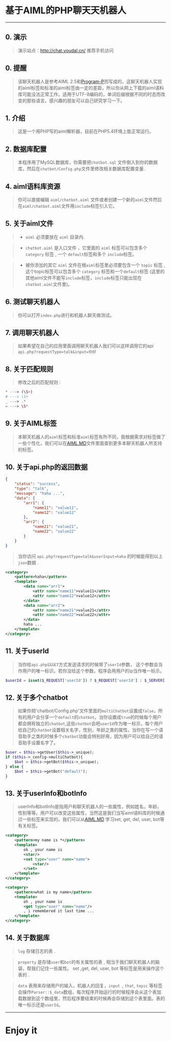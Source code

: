 #  基于AIML的PHP聊天天机器人


--- 
## 0. 演示

> 演示站点：http://chat.youdal.cn/
推荐手机访问


## 0. 提醒

> 该聊天机器人是参考AIML 2.5和[Program-P](https://github.com/pe77/Program-P)而写成的，这聊天机器人实现的aiml标签和标准的aiml标签由一定的差距，所以你从网上下载的aiml语料库可能没法正常工作。适用于UTF-8编码的，单词后缀根据不同的时态而改变的那些语言。感兴趣的朋友可以自己研究学习一下。

## 1. 介绍

> 这是一个用PHP写的aiml解析器，目前在PHP5.4环境上能正常运行。

## 2. 数据库配置

> 本程序用了MySQL数据库，你需要把`chatbot.sql` 文件倒入到你的数据库，然后在`chatbot/Config.php`文件里修改相关数据库配置变量. 


## 4. aiml语料库资源

> 你可以直接编辑 `aiml/chatbot.aiml` 文件或者创建一个新的`aiml`文件然后在`aiml/chatbot.aiml`文件用`include`标签引入它。

## 5. 关于aiml文件

> * `aiml` 必须要放在 `aiml` 目录内. 

> * `chatbot.aiml` 是入口文件 ，它里面的 `aiml` 标签可以包含多个 `category` 标签 , 一个 `default`标签和多个 `include`标签。

> *  被你添加的其它 `aiml` 文件在根`aiml`标签里必须要包含一个 `topic` 标签 , 这个topic标签可以包含多个 `category` 标签和一个`default`标签 (这里的其他aiml文件不能写`include`标签，`include`标签只能出现在`chatbot.aiml`文件里)。


## 6. 测试聊天机器人

> 你可以打开`index.php`进行和机器人聊天做测试。


## 7. 调用聊天机器人

> 如果希望在自己的应用里面调用聊天机器人我们可以这样调用它的api `api.php?requestType=talk&input=你好`

## 8. 关于匹配规则

> 修改之后的匹配规则 :

```PHP
* ---> (\S+)
# ---> \S+
_ ---> .*
= ---> \S*
```

## 9. 关于AIML标签

> 本聊天机器人的`aiml`标签和标准`aiml`标签有所不同，我根据需求对标签做了一些个性化，我们可以在[AIML.MD](AIML.md)文件里面查到更多本聊天机器人所支持的标签。


## 10. 关于api.php的返回数据


```json
{
    "status": "success",
    "type": "talk",
    "message": "haha ...",
    "data": {
        "arr1": {
            "name11": "value11",
            "name12": "value12"
        },
        "arr2": {
            "name21": "value21",
            "name22": "value22"
        }
    }
}
```

> 当你访问 `api.php?requestType=talk&userInput=haha` 的时候能得到以上`json`数据 .

```xml
<category>
    <pattern>haha</pattern>
    <template>
        <data name="arr1">
            <attr name="name11">value11</attr>
            <attr name="name12">value12</attr>
        </data>
        <data name="arr2">
            <attr name="name21">value21</attr>
            <attr name="name22">value22</attr>
        </data>
        haha ...
    </template>
</category>
```

## 11. 关于userId

> 当你给`api.php`以`GET`方式发送请求的时候带了`userId`参数， 这个参数会当作用户的唯一标识。若你没给这个参数，程序会用用户的ip当作唯一标示。

```php
$userId = isset($_REQUEST['userId']) ? $_REQUEST['userId'] : $_SERVER['REMOTE_ADDR'];
```

## 12. 关于多个chatbot

> 如果你把'chatbot/Config.php'文件里面的`multiChatbot`设置成`false`，所有的用户会分享一个`default`的`chatbot`。当你设置成`true`的时候每个用户都会拥有独立的`chatbot`,这些`chatbot`会吧`userId`作为唯一标示，每个用户给自己的`chatbot`设置相关名字，性别，年龄之类的属性。当你在写一个语音助手之类的时候多个`chatbot`功能会特别好用，因为用户可以给自己的语音助手设置名字了。

```php
$user = $this->getUser($this->_unique);
if ($this->_config->multiChatbot){
    $bot = $this->getBot($this->_unique);
} else {
    $bot = $this->getBot("default");
}
```

## 13. 关于userInfo和botInfo

> userInfo和botInfo是指用户和聊天机器人的一些属性，例如姓名，年龄，性别等等。用户可以改变这些属性，当然这是我们当写aiml语料库的时候通过一些标签来实现的，我们可以从[AIML.MD](AIML.md) 学习set, get, del, user, bot等有关标签。

```xml
<category>
    <pattern>my name is *</pattern>
    <template>
        ok , your name is
        <star/>
        <set type="user" name="name">
            <star/>
        </set>
    </template>
</category>

<category>
    <pattern>what is my name</pattern>
    <template>
        oh , your name is
        <get type="user" name="name"/>
        , i remembered it last time ...
    </template>
</category>
```

## 14. 关于数据库

> `log` 存储日志的表 . 

> `property` 是存储`user`和`bot`的有关属性的表 , 相当于我们聊天机器人的脑袋，帮我们记住一些属性。 set ,get, del, user, bot 等标签是用来操作这个表的 .

> `data` 表用来存储用户的输入，机器人的回复，`input `, `that`, `topic` 等标签会操作`Parser::$_data`数组，每次程序开始运行的时候程序会从这个表加载数据到这个数组里，然后程序要结束的时候再会存储到这个表里面。表的唯一标示还是`userId`。



---

#  Enjoy it

